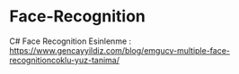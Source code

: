 # Face-Recognition
C# Face Recognition
Esinlenme : https://www.gencayyildiz.com/blog/emgucv-multiple-face-recognitioncoklu-yuz-tanima/
